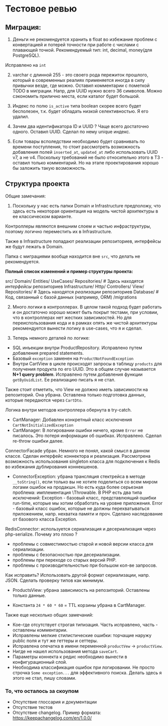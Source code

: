 # Тестовое ревью

## Миграция:

1. Деньги не рекомендуется хранить в float во избежание проблем с конвертацией 
и потерей точности при работе с числами с плавающей точкой. Рекомендуемый тип: int, decimal, money(для PostgreSQL).

Исправлено на `int`

2. varchar с длинной 255 - это своего рода пережиток прошлого, который в современных реалиях применяется иногда 
в силу привычки везде, где можно. Оставил комментарии с пометкой TODO в миграции. Напр, для UUID нужно всего 36 символов.
Можно сэкономить прилично места, если каталог будет большой. 

3. Индекс по полю `is_active` типа boolean скорее всего будет бесполезен, т.к. будет обладать низкой селективностью. 
Я его удалил.

4. Зачем два идентификатора ID и UUID ? Чаще всего достаточно одного. Оставил UUID. Сделал по нему unique индекс. 

5. Если товары всполедствии необходимо будет сравнивать по времени поступления, то стоит рассмотреть возможность добавления 
полей `inserted_at`, `updated_at` либо использовать UUID v7, а не v4. 
Поскольку требований не было относительно этого в ТЗ - оставил только комментарий. Но на этапе проектирования хорошо бы 
заложить такую возможность.

## Структура проекта

Общие замечания: 

1. Поскольку у нас есть папки Domain и Infrastructure предположу, что здесь есть некоторая ориентация на модель чистой
архитектуры в ее классическом варианте. 

Контроллеры являются внешним слоем и частью инфраструктуры, поэтому логично переместить их в Infrastructure.

Также в Infrastructure попадают реализации репозиториев, интерфейсы же будут лежать в Domain.

Папка с миграциями вообще находится вне `src`, что делать не рекомендуется.

**Полный список изменений и пример структуры проекта:**

src/
    Domain/
        Entities/
        UseCases/
        Repositories/  # Здесь находятся *интерфейсы* репозиториев
    Infrastructure/
        Http/
            Controllers/
            View/
        Repositories/  # Здесь находятся *реализации* репозиториев
        Database/      # Код, связанный с базой данных (например, ORM)
            /migrations

2. Много логики в контроллерах. В целом такой подход будет работать и он достаточно хорошо может быть покрыт тестами, 
при условии, что в контроллерах нет жестких зависимостей.
Но для переиспользования кода и в рамках опять же чистой архитектуры рекомендуется вынести логику в use-cases, 
что я и сделал.

3. Теперь немного деталей по логике: 

- SQL инъекции внутри ProductRepository. Исправлено путем добавления prepared statements.
- Базовый `exception` заменен на `ProductNotFoundException`
- Внутри CartView в цикле происходят запросы в таблицу `products` для получения продукта по его UUID.
Это в общем случае называется **N+1 query problem**. Исправлено путем добавления функции `getByUuidList`. Ее реализацию 
писать я не стал. 

Также стоит отметить, что View не должно иметь зависимости на репозиторий. Она убрана. 
Оставлена только подготовка данных, которые передаются через `CartDto`.

Логика внутри методов контроллера обернута в try-catch. 

- CartManager: Добавлен конкретный класс исключения `CartNotInitializedException`
- CartManager: В логировании ошибки ничего, кроме `Error` не писалось. Это потеря информации об ошибках. Исправлено.
Сделал re-throw ошибки далее.

ConnectorFacade убран. Немного не понял, какой смысл в данном классе. Сделан интерфейс коннектора и реализация.
Рассмотрена возможность использования singleton класса для подключения к Redis во избежания дублирования коннекшенов.

- ConnectorException: убрана трансляция стектрейса в методе `__toString()`, если только вы не хотите поделиться со всем миром
логами ошибок на продакшн.
Но есть куда более серьезная проблема: имплементация \Throwable. 
В PHP есть два типа исключений: Exception - базовый класс, 
представлюящий ошибки run-time, которые мы хотим обработать на уровне приложения. 
Error - базовый класс ошибок, которые не должны перехватываться приложением, напр. нехватка памяти и проч.
Сделано наследование от базового класса Exception.

RedisConnector: используется сериализация и десериализация через php-serialize. 
Почему это плохо ?
- проблемы с совместимостью старой и новой версии класса для сериализации. 
- проблемы с безопасностью при десериализации. 
- проблемы при переходе со старых версий PHP. 
- проблемы с производительностью при большом кол-ве запросов.

Как исправить? Использовать другой формат сериализации, напр. JSON. 
Сделать проверку типов как минимум.

- ProductsView: убрана зависимость на репозиторий. Оставлены только данные.

- Константа `24 * 60 * 60` = TTL корзины убрана в CartManager. 

Также еще несколько общих замечаний:

- Кое-где отсутствует строгая типизация. Часть исправлено, часть - оставлены комментарии.
- Исправлены мелкие стилистические ошибки: торчащие наружу public поля и тут же геттеры и сеттеры.
- Исправлена опечатка в имени переменной `productVew` -> `productView`.
- Нигде не нашел использования метода `saveCart`.
- Параметры коннекта к редис необходимо вынести в конфигурационный слой.
- Необходима классификация ошибок при логировании. Не просто строчка `Some exception...` для эффективного поиска. Делать
здесь я этого не стал, пишу словами. 


### То, что осталось за скоупом 

- Отсутствие глоссария и документации
- Отсутствие тестов
- Отсутствие changelog. Пример формата: https://keepachangelog.com/en/1.0.0/
